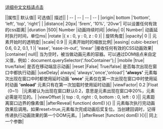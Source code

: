 [详细中文文档请点击](http://www.kancloud.cn/houguang/scrollreveal/111473)

||属性||	默认值||	可选值||	描述||
| -- | -- | -- | -- |
|origin|	bottom	|'bottom', 'left', 'top', 'right'|	|
|distance|	20px|	'5rem', '10%', '20vw'|	可以设置任何有效的css距离|
|duration	|500|	Number	|动画持续时间|
|delay|	0|	Number|	动画延时执行时间，单位ms|
|rotate	|{ x : 0, y : 0, z : 0 }|	|	旋转角度|
|opacity|	0	||	元素开始时的透明度|
|scale|	0.9	||	元素开始时的缩放比例|
|easing|	cubic-bezier( 0.6, 0.2, 0.1, 1 )|	'ease', 'ease-in-out', 'linear'	|接收任何有效的CSS动画效果|
|container|	null||		当为空时，<html>被当做动画元素的容器。可以通过DOM结点来自定义值，例如：document.querySelector('.fooContainer');|
|mobile	|true|	true/false|	是否在移动端显示动画|
|reset	|False|	True/false|	是否每次出现在窗口中都执行动画|
|useDelay|	always|	'always','once','onload'|	 **'always'** 元素每次出现在窗口中时都使用延时动画  **'once'** 元素仅在第一次出现在窗口中时使用延时动画  **'onload'** 元素只有在第一次加载时使用延时动画|
|viewFactor|	0.2	|Float（0~1）	|元素被认为出现在窗口默认0.2，意思是元素出现在窗口中20%，元素必需是可见的。|
|viewOffset	|{ top : 0, right : 0, bottom : 0, left : 0 }||		元素距离窗口边界的像素值|
|afterReveal|	function( domEl ){}	||	元素每次执行完动画效果后调用。如果reset=true,元素每次完成动画后奖复位。当创建回调时，记得传递执行动画效果的第一个DOM元素。|
|afterReset	|function( domEl ){}||		同上一个参数|

